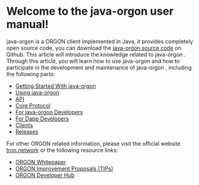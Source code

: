 # Welcome to the java-orgon user manual!
java-orgon is a ORGON client implemented in Java, it provides completely open source code, you can download the [java-orgon source code](https://github.com/alexozerov/java-orgon ) on Github. This article will introduce the knowledge related to java-orgon . Through this article, you will learn how to use java-orgon and how to participate in the development and maintenance of java-orgon , including the following parts:

* [Getting Started With java-orgon](getting_started/getting_started_with_javaorgon.md)
* [Using java-orgon](using_javaorgon/installing_javaorgon.md)
* [API](api/http.md)
* [Core Protocol](mechanism-algorithm/dpos.md)
* [For java-orgon Developers](developers/java-orgon.md)
* [For Dapp Developers](contracts/tools.md)
* [Clients](clients/wallet-cli.md)
* [Releases](releases/upgrade-instruction.md)


For other ORGON related information, please visit the official website [tron.network](https://tron.network/index?lng=en) or the following resource links:

* [ORGON Whitepaper](https://tron.network/static/doc/white_paper_v_2_0.pdf)
* [ORGON Improvement Proposals (TIPs)](https://github.com/alexozerov/tips)
* [ORGON Developer Hub](https://developers.tron.network/)


